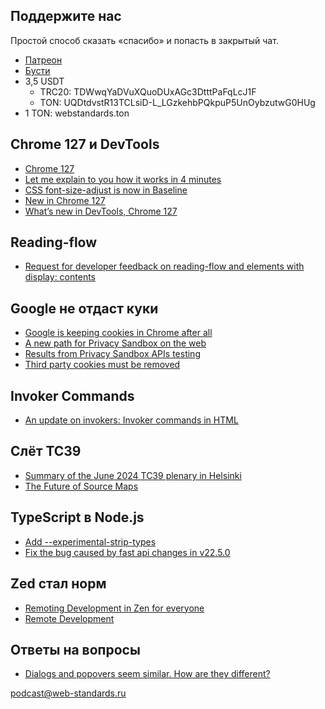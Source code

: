 ## Поддержите нас

Простой способ сказать «спасибо» и попасть в закрытый чат.

- [Патреон](https://www.patreon.com/webstandards_ru)
- [Бусти](https://boosty.to/webstandards_ru)
- 3,5 USDT
	- TRC20: TDWwqYaDVuXQuoDUxAGc3DtttPaFqLcJ1F
	- TON: UQDtdvstR13TCLsiD-L_LGzkehbPQkpuP5UnOybzutwG0HUg
- 1 TON: webstandards.ton

## Chrome 127 и DevTools

- [Chrome 127](https://developer.chrome.com/release-notes/127)
- [Let me explain to you how it works in 4 minutes](https://front-end.social/@jensimmons/112842454415587676)
- [CSS font-size-adjust is now in Baseline](https://web.dev/blog/font-size-adjust)
- [New in Chrome 127](https://developer.chrome.com/blog/new-in-chrome-127/)
- [What’s new in DevTools, Chrome 127](https://developer.chrome.com/blog/new-in-devtools-127)

## Reading-flow

- [Request for developer feedback on reading-flow and elements with display: contents](https://developer.chrome.com/blog/reading-flow-display-contents)

## Google не отдаст куки

- [Google is keeping cookies in Chrome after all](https://archive.is/2024.07.22-210050/https://www.wsj.com/tech/google-is-keeping-cookies-in-chrome-after-all-89debea8)
- [A new path for Privacy Sandbox on the web](https://privacysandbox.com/news/privacy-sandbox-update/)
- [Results from Privacy Sandbox APIs testing](https://support.google.com/admanager/answer/15189422)
- [Third party cookies must be removed](https://www.w3.org/2001/tag/doc/web-without-3p-cookies/)

## Invoker Commands

- [An update on invokers: Invoker commands in HTML](https://utilitybend.com/blog/an-update-on-invokers-invoker-commands-in-html)

## Слёт TC39

- [Summary of the June 2024 TC39 plenary in Helsinki](https://blogs.igalia.com/compilers/2024/07/18/summary-of-the-june-2024-tc39-plenary-in-helsinki/)
- [The Future of Source Maps](https://youtu.be/dre3gPQlYvg)

## TypeScript в Node.js

- [Add --experimental-strip-types](https://github.com/nodejs/node/pull/53725)
- [Fix the bug caused by fast api changes in v22.5.0](https://github.com/nodejs/node/pull/53934)

## Zed стал норм

- [Remoting Development in Zen for everyone](https://x.com/zeddotdev/status/1816216667405619468)
- [Remote Development](https://zed.dev/docs/remote-development)

## Ответы на вопросы

- [Dialogs and popovers seem similar. How are they different?](https://hidde.blog/dialog-modal-popover-differences/)

[podcast@web-standards.ru](mailto:podcast@web-standards.ru)
